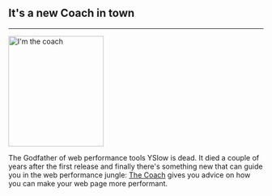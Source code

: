## It's a new Coach in town
* * *
<img src="{{site.baseurl}}/img/logos/coach.png" class="pull-left img-big" alt="I'm the coach" width="188" height="219">

The Godfather of web performance tools YSlow is dead. It died a couple of years after the first release and finally there's something new that can guide you in the web performance jungle: [The Coach]({{site.baseurl}}/documentaion/coach/) gives you advice on how you can make your web page more performant.
